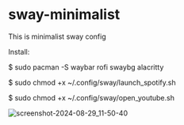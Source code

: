 # sway-minimalist
This is minimalist sway config

Install:

$ sudo pacman -S waybar rofi swaybg alacritty

$ sudo chmod +x ~/.config/sway/launch_spotify.sh

$ sudo chmod +x ~/.config/sway/open_youtube.sh


![screenshot-2024-08-29_11-50-40](https://github.com/user-attachments/assets/eac2b1d1-1312-4a58-b423-2caa400613ec)
